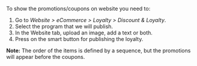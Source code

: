 To show the promotions/coupons on website you need to:

1.  Go to *Website \> eCommerce \> Loyalty \> Discount & Loyalty*.
2.  Select the program that we will publish.
3.  In the Website tab, upload an image, add a text or both.
4.  Press on the smart button for publishing the loyalty.

**Note:** The order of the items is defined by a sequence, but the
promotions will appear before the coupons.

